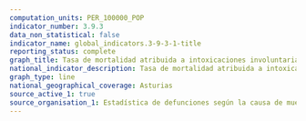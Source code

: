 ```yaml
---
computation_units: PER_100000_POP
indicator_number: 3.9.3
data_non_statistical: false
indicator_name: global_indicators.3-9-3-1-title
reporting_status: complete
graph_title: Tasa de mortalidad atribuida a intoxicaciones involuntarias
national_indicator_description: Tasa de mortalidad atribuida a intoxicaciones involuntarias
graph_type: line
national_geographical_coverage: Asturias
source_active_1: true
source_organisation_1: Estadística de defunciones según la causa de muerte, INE
---
```

